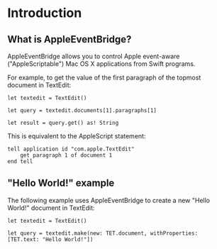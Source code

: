 # Introduction

## What is AppleEventBridge?

AppleEventBridge allows you to control Apple event-aware ("AppleScriptable") Mac OS X applications from Swift programs.

For example, to get the value of the first paragraph of the topmost document in TextEdit:
    
    let textedit = TextEdit()

    let query = textedit.documents[1].paragraphs[1]

    let result = query.get() as! String

This is equivalent to the AppleScript statement:

    tell application id "com.apple.TextEdit"
        get paragraph 1 of document 1
    end tell


## "Hello World!" example

The following example uses AppleEventBridge to create a new "Hello World!" document in TextEdit:

    let textedit = TextEdit()

    let query = textedit.make(new: TET.document, withProperties: [TET.text: "Hello World!"])
